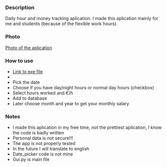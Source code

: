 ### Description
Daily hour and money tracking aplication. I made this aplication mainly for me and students (because of the flexible work hours).

### Photo
[Photo of the aplication](https://ibb.co/PmdjBzG)

### How to use
- [Link to exe file](https://github.com/Ghabki/Sluzba_exe/tree/master)
-
- Pick the date
- Choose if you have day/night hours or normal day hours (checkbox)
- Select hours worked and €/h
- Add to database
- Later choose month and year to get your monthly salary


### Notes
- I made this aplication in my free time, not the prettiest aplication, I know the code is badly written
- Personal data is not secure!!!
- The app is not properly tested
- In the future I will translate to english
- Date_picker code is not mine
- Gui.py is main file











